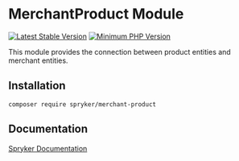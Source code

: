 # MerchantProduct Module
[![Latest Stable Version](https://poser.pugx.org/spryker/merchant-product/v/stable.svg)](https://packagist.org/packages/spryker/merchant-product)
[![Minimum PHP Version](https://img.shields.io/badge/php-%3E%3D%208.1-8892BF.svg)](https://php.net/)

This module provides the connection between product entities and merchant entities.

## Installation

```
composer require spryker/merchant-product
```

## Documentation

[Spryker Documentation](https://docs.spryker.com)
